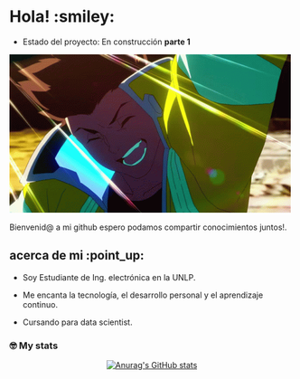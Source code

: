 <h1> Hola! :smiley:</h1>

- Estado del proyecto: En construcción **parte 1**

![Vamos!](assets/cyberpunk-edgerunners-david-martinez.gif)

Bienvenid@ a mi github espero podamos compartir conocimientos juntos!.
<h2> acerca de mi :point_up: </h2> 

- Soy Estudiante de Ing. electrónica en la UNLP.

- Me encanta la tecnología, el desarrollo personal y el aprendizaje continuo.

- Cursando para data scientist.
  
### 🤓 My stats
  <div class="mystats" align="center">
    
  [![Anurag's GitHub stats](https://github-readme-stats.vercel.app/api?username=jossnew117&theme=dark)](https://github.com/jossnew117/github-readme-stats)



